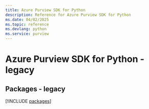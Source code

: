 ```yaml
---
title: Azure Purview SDK for Python
description: Reference for Azure Purview SDK for Python
ms.date: 04/02/2025
ms.topic: reference
ms.devlang: python
ms.service: purview
---
```

# Azure Purview SDK for Python - legacy
## Packages - legacy
[!INCLUDE [packages](purview-index.md)]